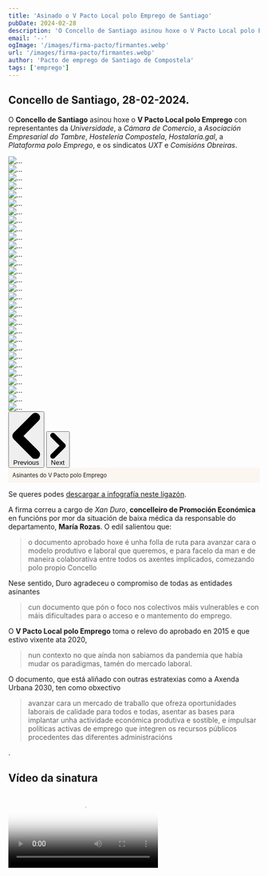 ```yaml
---
title: 'Asinado o V Pacto Local polo Emprego de Santiago'
pubDate: 2024-02-28
description: 'O Concello de Santiago asinou hoxe o V Pacto Local polo Emprego con representantes da Universidade. Ler máis.'
email: '--'
ogImage: '/images/firma-pacto/firmantes.webp'
url: '/images/firma-pacto/firmantes.webp'
author: 'Pacto de emprego de Santiago de Compostela'
tags: ['emprego']
---
```


## Concello de Santiago, 28-02-2024.

O **Concello de Santiago** asinou hoxe o **V Pacto Local polo Emprego** con representantes da _Universidade_, a _Cámara de Comercio_, a _Asociación Empresarial do Tambre_, _Hostelería Compostela_, _Hostalaría.gal_, a _Plataforma polo Emprego_, e os sindicatos _UXT_ e _Comisións Obreiras_.

<script src="https://cdnjs.cloudflare.com/ajax/libs/flowbite/2.3.0/flowbite.min.js"></script>

<figure style="margin: auto">
	<div id="indicators-carousel" class="relative w-full" data-carousel="static">
    <!-- Carousel wrapper -->
	<div class="relative h-56 overflow-hidden md:h-96">
		<!-- Item 1 -->
		<div class="hidden duration-700 ease-in-out" data-carousel-item="active">
			<img src="/images/firma-pacto/asinantes_1.jpg" class="absolute block w-full -translate-x-1/2 -translate-y-1/2 top-1/2 left-1/2" alt="...">
		</div>
		<!-- Item 2 -->
		<div class="hidden duration-700 ease-in-out" data-carousel-item>
			<img loading="lazy" src="/images/firma-pacto/asinantes_2.jpg" class="absolute block w-full -translate-x-1/2 -translate-y-1/2 top-1/2 left-1/2" alt="...">
		</div>
		<!-- Item 3 -->
		<div class="hidden duration-700 ease-in-out" data-carousel-item>
			<img loading="lazy" src="/images/firma-pacto/asinantes_3.jpg" class="absolute block w-full -translate-x-1/2 -translate-y-1/2 top-1/2 left-1/2" alt="...">
		</div>
		<!-- Item 4 -->
		<div class="hidden duration-700 ease-in-out" data-carousel-item>
			<img loading="lazy" src="/images/firma-pacto/asinantes_4.jpg" class="absolute block w-full -translate-x-1/2 -translate-y-1/2 top-1/2 left-1/2" alt="...">
		</div>
		<!-- Item 5 -->
		<div class="hidden duration-700 ease-in-out" data-carousel-item>
			<img loading="lazy" src="/images/firma-pacto/asinantes_5.jpg" class="absolute block w-full -translate-x-1/2 -translate-y-1/2 top-1/2 left-1/2" alt="...">
		</div>
		<!-- Item 6 -->
		<div class="hidden duration-700 ease-in-out" data-carousel-item>
			<img loading="lazy" src="/images/firma-pacto/asinantes_6.jpg" class="absolute block w-full -translate-x-1/2 -translate-y-1/2 top-1/2 left-1/2" alt="...">
		</div>
		<!-- Item 7 -->
		<div class="hidden duration-700 ease-in-out" data-carousel-item>
			<img loading="lazy" src="/images/firma-pacto/asinantes_7.jpg" class="absolute block w-full -translate-x-1/2 -translate-y-1/2 top-1/2 left-1/2" alt="...">
		</div>
		<!-- Item 8 -->
		<div class="hidden duration-700 ease-in-out" data-carousel-item>
			<img loading="lazy" src="/images/firma-pacto/asinantes_8.jpg" class="absolute block w-full -translate-x-1/2 -translate-y-1/2 top-1/2 left-1/2" alt="...">
		</div>
		<!-- Item 9 -->
		<div class="hidden duration-700 ease-in-out" data-carousel-item>
			<img loading="lazy" src="/images/firma-pacto/asinantes_9.jpg" class="absolute block w-full -translate-x-1/2 -translate-y-1/2 top-1/2 left-1/2" alt="...">
		</div>
		<!-- Item 10 -->
		<div class="hidden duration-700 ease-in-out" data-carousel-item>
			<img loading="lazy" src="/images/firma-pacto/asinantes_10.jpg" class="absolute block w-full -translate-x-1/2 -translate-y-1/2 top-1/2 left-1/2" alt="...">
		</div>
		<!-- Item 11 -->
		<div class="hidden duration-700 ease-in-out" data-carousel-item>
			<img loading="lazy" src="/images/firma-pacto/asinantes_11.jpg" class="absolute block w-full -translate-x-1/2 -translate-y-1/2 top-1/2 left-1/2" alt="...">
		</div>
		<!-- Item 12 -->
		<div class="hidden duration-700 ease-in-out" data-carousel-item>
			<img loading="lazy" src="/images/firma-pacto/asinantes_12.jpg" class="absolute block w-full -translate-x-1/2 -translate-y-1/2 top-1/2 left-1/2" alt="...">
		</div>
		<!-- Item 13 -->
		<div class="hidden duration-700 ease-in-out" data-carousel-item>
			<img loading="lazy" src="/images/firma-pacto/asinantes_13.jpg" class="absolute block w-full -translate-x-1/2 -translate-y-1/2 top-1/2 left-1/2" alt="...">
		</div>
		<!-- Item 14 -->
		<div class="hidden duration-700 ease-in-out" data-carousel-item>
			<img loading="lazy" src="/images/firma-pacto/asinantes_14.jpg" class="absolute block w-full -translate-x-1/2 -translate-y-1/2 top-1/2 left-1/2" alt="...">
		</div>
		<!-- Item 15 -->
		<div class="hidden duration-700 ease-in-out" data-carousel-item>
			<img loading="lazy" src="/images/firma-pacto/asinantes_15.jpg" class="absolute block w-full -translate-x-1/2 -translate-y-1/2 top-1/2 left-1/2" alt="...">
		</div>
		<!-- Item 16 -->
		<div class="hidden duration-700 ease-in-out" data-carousel-item>
			<img loading="lazy" src="/images/firma-pacto/asinantes_16.jpg" class="absolute block w-full -translate-x-1/2 -translate-y-1/2 top-1/2 left-1/2" alt="...">
		</div>
		<!-- Item 17 -->
		<div class="hidden duration-700 ease-in-out" data-carousel-item>
			<img loading="lazy" src="/images/firma-pacto/asinantes_17.jpg" class="absolute block w-full -translate-x-1/2 -translate-y-1/2 top-1/2 left-1/2" alt="...">
		</div>
		<!-- Item 18 -->
		<div class="hidden duration-700 ease-in-out" data-carousel-item>
			<img loading="lazy" src="/images/firma-pacto/asinantes_18.jpg" class="absolute block w-full -translate-x-1/2 -translate-y-1/2 top-1/2 left-1/2" alt="...">
		</div>
		<!-- Item 19 -->
		<div class="hidden duration-700 ease-in-out" data-carousel-item>
			<img loading="lazy" src="/images/firma-pacto/asinantes_19.jpg" class="absolute block w-full -translate-x-1/2 -translate-y-1/2 top-1/2 left-1/2" alt="...">
		</div>
		<!-- Item 20 -->
		<div class="hidden duration-700 ease-in-out" data-carousel-item>
			<img loading="lazy" src="/images/firma-pacto/asinantes_20.jpg" class="absolute block w-full -translate-x-1/2 -translate-y-1/2 top-1/2 left-1/2" alt="...">
		</div>
		<!-- Item 21 -->
		<div class="hidden duration-700 ease-in-out" data-carousel-item>
			<img loading="lazy" src="/images/firma-pacto/asinantes_21.jpg" class="absolute block w-full -translate-x-1/2 -translate-y-1/2 top-1/2 left-1/2" alt="...">
		</div>
		<!-- Item 22 -->
		<div class="hidden duration-700 ease-in-out" data-carousel-item>
			<img loading="lazy" src="/images/firma-pacto/asinantes_22.jpg" class="absolute block w-full -translate-x-1/2 -translate-y-1/2 top-1/2 left-1/2" alt="...">
		</div>
		<!-- Item 23 -->
		<div class="hidden duration-700 ease-in-out" data-carousel-item>
			<img loading="lazy" src="/images/firma-pacto/asinantes_23.jpg" class="absolute block w-full -translate-x-1/2 -translate-y-1/2 top-1/2 left-1/2" alt="...">
		</div>
		<!-- Item 24 -->
		<div class="hidden duration-700 ease-in-out" data-carousel-item>
			<img loading="lazy" src="/images/firma-pacto/asinantes_24.jpg" class="absolute block w-full -translate-x-1/2 -translate-y-1/2 top-1/2 left-1/2" alt="...">
		</div>
		<!-- Item 25 -->
		<div class="hidden duration-700 ease-in-out" data-carousel-item>
			<img loading="lazy" src="/images/firma-pacto/asinantes_25.jpg" class="absolute block w-full -translate-x-1/2 -translate-y-1/2 top-1/2 left-1/2" alt="...">
		</div>
		<!-- Item 26 -->
		<div class="hidden duration-700 ease-in-out" data-carousel-item>
			<img loading="lazy" src="/images/firma-pacto/asinantes_26.jpg" class="absolute block w-full -translate-x-1/2 -translate-y-1/2 top-1/2 left-1/2" alt="...">
		</div>
		<!-- Item 27 -->
		<div class="hidden duration-700 ease-in-out" data-carousel-item>
			<img loading="lazy" src="/images/firma-pacto/asinantes_27.jpg" class="absolute block w-full -translate-x-1/2 -translate-y-1/2 top-1/2 left-1/2" alt="...">
		</div>
		<!-- Item 28 -->
		<div class="hidden duration-700 ease-in-out" data-carousel-item>
			<img loading="lazy" src="/images/firma-pacto/asinantes_28.jpg" class="absolute block w-full -translate-x-1/2 -translate-y-1/2 top-1/2 left-1/2" alt="...">
		</div>
		<!-- Item 29 -->
		<div class="hidden duration-700 ease-in-out" data-carousel-item>
			<img loading="lazy" src="/images/firma-pacto/asinantes_29.jpg" class="absolute block w-full -translate-x-1/2 -translate-y-1/2 top-1/2 left-1/2" alt="...">
		</div>
		<!-- Item 30 -->
		<div class="hidden duration-700 ease-in-out" data-carousel-item>
			<img loading="lazy" src="/images/firma-pacto/asinantes_30.jpg" class="absolute block w-full -translate-x-1/2 -translate-y-1/2 top-1/2 left-1/2" alt="...">
		</div>
	</div>
	<!-- Slider controls -->
	<button type="button" class="absolute top-0 start-0 z-30 flex items-center justify-center h-full px-4 cursor-pointer group focus:outline-none" data-carousel-prev>
		<span class="inline-flex items-center justify-center w-10 h-10 rounded-full bg-white/30 dark:bg-gray-800/30 group-hover:bg-white/50 dark:group-hover:bg-gray-800/60 group-focus:ring-4 group-focus:ring-white dark:group-focus:ring-gray-800/70 group-focus:outline-none">
			<svg class="w-4 h-4 text-white dark:text-gray-800 rtl:rotate-180" aria-hidden="true" xmlns="http://www.w3.org/2000/svg" fill="none" viewBox="0 0 6 10">
				<path stroke="currentColor" stroke-linecap="round" stroke-linejoin="round" stroke-width="2" d="M5 1 1 5l4 4"/>
			</svg>
			<span class="sr-only">Previous</span>
		</span>
	</button>
	<button type="button" class="absolute top-0 end-0 z-30 flex items-center justify-center h-full px-4 cursor-pointer group focus:outline-none" data-carousel-next>
		<span class="inline-flex items-center justify-center w-10 h-10 rounded-full bg-white/30 dark:bg-gray-800/30 group-hover:bg-white/50 dark:group-hover:bg-gray-800/60 group-focus:ring-4 group-focus:ring-white dark:group-focus:ring-gray-800/70 group-focus:outline-none">
			<svg class="w-4 h-4 text-white dark:text-gray-800 rtl:rotate-180" aria-hidden="true" xmlns="http://www.w3.org/2000/svg" fill="none" viewBox="0 0 6 10">
				<path stroke="currentColor" stroke-linecap="round" stroke-linejoin="round" stroke-width="2" d="m1 9 4-4-4-4"/>
			</svg>
			<span class="sr-only">Next</span>
		</span>
	</button>
</div>

  <figcaption style="display: block; padding: .5rem;background-color: rgb(216 125 14 / 5%); font-size: .8em">Asinantes do V Pacto polo Emprego</figcaption>
</figure>

Se queres podes [descargar a infografía neste ligazón](/pactoempregosantiago.pdf).

A firma correu a cargo de _Xan Duro_, **concelleiro de Promoción Económica** en funcións por mor da situación de baixa médica da responsable do departamento, **María Rozas**. O edil salientou que:

<blockquote>o documento aprobado hoxe é unha folla de ruta para avanzar cara o modelo produtivo e laboral que queremos, e para facelo da man e de maneira colaborativa entre todos os axentes implicados, comezando polo propio Concello</blockquote>

Nese sentido, Duro agradeceu o compromiso de todas as entidades asinantes 

<blockquote>cun documento que pón o foco nos colectivos máis vulnerables e con máis dificultades para o acceso e o mantemento do emprego.</blockquote>

O **V Pacto Local polo Emprego** toma o relevo do aprobado en 2015 e que estivo vixente ata 2020, <blockquote>nun contexto no que aínda non sabiamos da pandemia que había mudar os paradigmas, tamén do mercado laboral.</blockquote>

O documento, que está aliñado con outras estratexias como a Axenda Urbana 2030, ten como obxectivo <blockquote>avanzar cara un mercado de traballo que ofreza oportunidades laborais de calidade para todos e todas, asentar as bases para implantar unha actividade económica produtiva e sostible, e impulsar políticas activas de emprego que integren os recursos públicos procedentes das diferentes administracións</blockquote>.

## Vídeo da sinatura

<video src="/videos/firma-pacto/firma.mp4" controls="" poster="/images/firma-pacto/asinantes.jpg">Tu navegador no admite el elemento <code>video mp4</code>.</video>